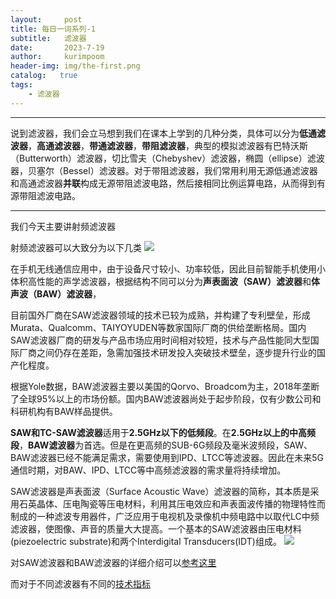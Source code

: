 ```yaml
---
layout:     post
title: 每日一词系列-1
subtitle:   滤波器
date:       2023-7-19
author:     kurimpoom
header-img: img/the-first.png
catalog:   true
tags: 
    - 滤波器
---
```





----------
说到滤波器，我们会立马想到我们在课本上学到的几种分类，具体可以分为**低通滤波器**，**高通滤波器**，**带通滤波器**，**带阻滤波器**，典型的模拟滤波器有巴特沃斯（Butterworth）滤波器，切比雪夫（Chebyshev）滤波器，椭圆（ellipse）滤波器，贝塞尔（Bessel）滤波器。对于带阻滤波器，我们常用利用无源低通滤波器和高通滤波器**并联**构成无源带阻滤波电路，然后接相同比例运算电路，从而得到有源带阻滤波电路。
  
----------
我们今天主要讲射频滤波器

射频滤波器可以大致分为以下几类
<img src="https://pic3.zhimg.com/v2-2b613c72ff7164a66b9b8e1d804fecf6_r.jpg">


在手机无线通信应用中，由于设备尺寸较小、功率较低，因此目前智能手机使用小体积高性能的声学滤波器，根据结构不同可以分为**声表面波（SAW）滤波器**和**体声波（BAW）滤波器**，

目前国外厂商在SAW滤波器领域的技术已较为成熟，并构建了专利壁垒，形成Murata、Qualcomm、TAIYOYUDEN等数家国际厂商的供给垄断格局。国内SAW滤波器厂商的研发与产品市场应用时间相对较短，技术与产品性能同大型国际厂商之间仍存在差距，急需加强技术研发投入突破技术壁垒，逐步提升行业的国产化程度。

根据Yole数据，BAW滤波器主要以美国的Qorvo、Broadcom为主，2018年垄断了全球95%以上的市场份额。国内BAW滤波器尚处于起步阶段，仅有少数公司和科研机构有BAW样品提供。

**SAW和TC-SAW滤波器**适用于**2.5GHz以下的低频段**。在**2.5GHz以上的中高频段**，**BAW滤波器**为首选。但是在更高频的SUB-6G频段及毫米波频段，SAW、BAW滤波器已经不能满足需求，需要使用到IPD、LTCC等滤波器。因此在未来5G通信时期，对BAW、IPD、LTCC等中高频滤波器的需求量将持续增加。

SAW滤波器是声表面波（Surface Acoustic Wave）滤波器的简称，其本质是采用石英晶体、压电陶瓷等压电材料，利用其压电效应和声表面波传播的物理特性而制成的一种滤波专用器件，广泛应用于电视机及录像机中频电路中以取代LC中频滤波器，使图像、声音的质量大大提高。一个基本的SAW滤波器由压电材料(piezoelectric substrate)和两个Interdigital Transducers(IDT)组成。
<img src="https://pic1.zhimg.com/v2-bc96b648d76cbc0b4fbd9c404e116054_r.jpg">


对SAW滤波器和BAW滤波器的详细介绍可以[参考这里](https://zhuanlan.zhihu.com/p/572127432)

而对于不同滤波器有不同的[技术指标](https://zhuanlan.zhihu.com/p/432094925)